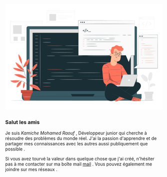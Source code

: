 # ![Raoufkam](4498903.jpg)


### Salut les amis

Je suis *Kamiche Mohamed Raouf* , Développeur junior qui cherche à résoudre des problèmes du monde réel. J'ai la passion d'apprendre et de partager mes connaissances avec les autres aussi publiquement que possible .

Si vous avez tourvé la valeur dans quelque chose que j'ai créé, n'hésiter pas à me contacter sur ma boîte mail [mail](kamicheraouf2001@gmail.com) . Vous pouvez également me joindre sur mes réseaux .

<p aligne='center'>
  <a href="https://www.linkedin.com/in/mohamed-kamiche-63294a243/"><img height="24">
